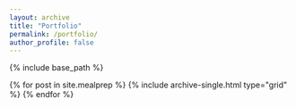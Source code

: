 ```yaml
---
layout: archive
title: "Portfolio"
permalink: /portfolio/
author_profile: false
---
```


{% include base_path %}

<div class="grid__wrapper">
  {% for post in site.mealprep %}
    {% include archive-single.html type="grid" %}
  {% endfor %}
</div>
 
